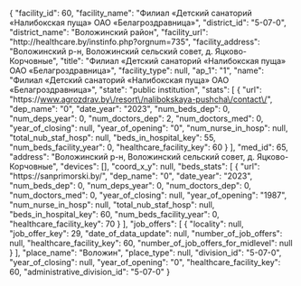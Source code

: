 {
    "facility_id": 60,
    "facility_name": "Филиал «Детский санаторий «Налибокская пуща» ОАО «Белагроздравница»",
    "district_id": "5-07-0",
    "district_name": "Воложинский район",
    "facility_url": "http:\/\/healthcare.by\/instinfo.php?orgnum=735",
    "facility_address": "Воложинский р-н, Воложинский сельский совет,  д. Яцково-Корчовные",
    "title": "Филиал «Детский санаторий «Налибокская пуща» ОАО «Белагроздравница»",
    "facility_type": null,
    "ap_1": "1",
    "name": "Филиал «Детский санаторий «Налибокская пуща» ОАО «Белагроздравница»",
    "state": "public institution",
    "stats": [
        {
            "url": "https:\/\/www.agrozdrav.by\/resort\/nalibokskaya-pushcha\/contact\/",
            "dep_name": "0",
            "date_year": "2023",
            "num_beds_dep": 0,
            "num_deps_year": 0,
            "num_doctors_dep": 2,
            "num_doctors_med": 0,
            "year_of_closing": null,
            "year_of_opening": "0",
            "num_nurse_in_hosp": null,
            "total_nub_staf_hosp": null,
            "beds_in_hospital_key": 55,
            "num_beds_facility_year": 0,
            "healthcare_facility_key": 60
        }
    ],
    "med_id": 65,
    "address": "Воложинский р-н, Воложинский сельский совет,  д. Яцково-Корчовные",
    "devices": [],
    "coord_x_y": null,
    "beds_stats": [
        {
            "url": "https:\/\/sanprimorski.by\/",
            "dep_name": "0",
            "date_year": "2023",
            "num_beds_dep": 0,
            "num_deps_year": 0,
            "num_doctors_dep": 0,
            "num_doctors_med": 0,
            "year_of_closing": null,
            "year_of_opening": "1987",
            "num_nurse_in_hosp": null,
            "total_nub_staf_hosp": null,
            "beds_in_hospital_key": 60,
            "num_beds_facility_year": 0,
            "healthcare_facility_key": 70
        }
    ],
    "job_offers": [
        {
            "locality": null,
            "job_offer_key": 29,
            "date_of_data_update": null,
            "number_of_job_offers": null,
            "healthcare_facility_key": 60,
            "number_of_job_offers_for_midlevel": null
        }
    ],
    "place_name": "Воложин",
    "place_type": null,
    "division_id": "5-07-0",
    "year_of_closing": null,
    "year_of_opening": "0",
    "healthcare_facility_key": 60,
    "administrative_division_id": "5-07-0"
}